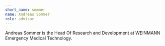 ```yaml
---
short_name: sommer
name: Andreas Sommer 
role: advisor
---
```


Andreas Sommer is the Head Of Research and Development at WEINMANN Emergency Medical Technology.